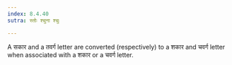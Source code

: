 ```yaml
---
index: 8.4.40
sutra: स्तोः श्चुना श्चुः

---
```

A सकार and a तवर्ग letter are converted (respectively) to a  शकार and चवर्ग letter when associated with a शकार or a चवर्ग letter.